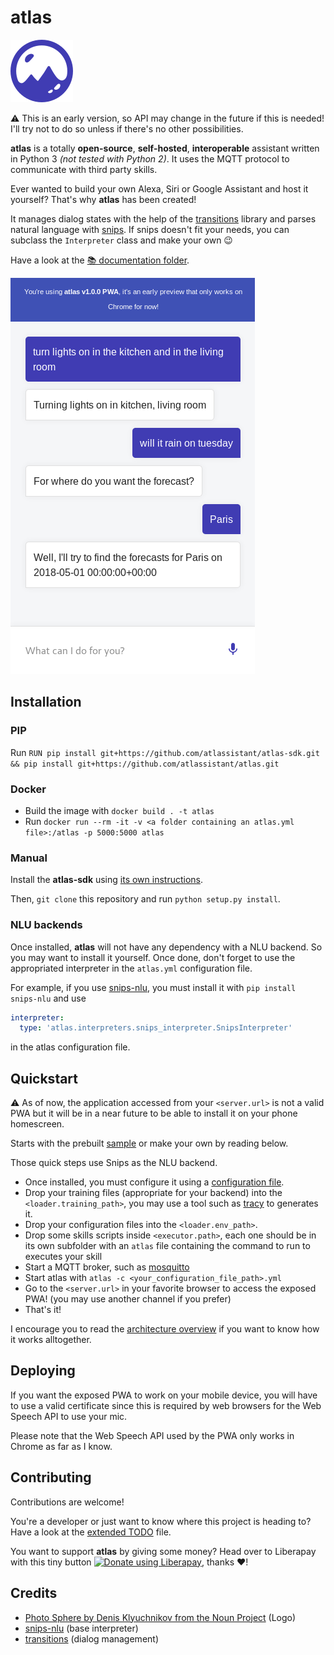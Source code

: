 atlas
===

![Photo Sphere by Denis Klyuchnikov from the Noun Project](documentation/logo.png)

⚠️ This is an early version, so API may change in the future if this is needed! I'll try not to do so unless if there's no other possibilities.

**atlas** is a totally **open-source**, **self-hosted**, **interoperable** assistant written in Python 3 *(not tested with Python 2)*. It uses the MQTT protocol to communicate with third party skills.

Ever wanted to build your own Alexa, Siri or Google Assistant and host it yourself? That's why **atlas** has been created!

It manages dialog states with the help of the [transitions](https://github.com/pytransitions) library and parses natural language with [snips](https://github.com/snipsco/snips-nlu). If snips doesn't fit your needs, you can subclass the `Interpreter` class and make your own 😉

Have a look at the [📚 documentation folder](documentation).

![PWA Screenshot](pwa_screenshot.png)

## Installation

### PIP

Run `RUN pip install git+https://github.com/atlassistant/atlas-sdk.git && pip install git+https://github.com/atlassistant/atlas.git`

### Docker

- Build the image with `docker build . -t atlas`
- Run `docker run --rm -it -v <a folder containing an atlas.yml file>:/atlas -p 5000:5000 atlas`

### Manual

Install the **atlas-sdk** using [its own instructions](https://github.com/atlassistant/atlas-sdk).

Then, `git clone` this repository and run `python setup.py install`.

### NLU backends

Once installed, **atlas** will not have any dependency with a NLU backend. So you may want to install it yourself. Once done, don't forget to use the appropriated interpreter in the `atlas.yml` configuration file.

For example, if you use [snips-nlu](https://github.com/snipsco/snips-nlu), you must install it with `pip install snips-nlu` and use

```yml
interpreter: 
  type: 'atlas.interpreters.snips_interpreter.SnipsInterpreter'
```

in the atlas configuration file.

## Quickstart

⚠️ As of now, the application accessed from your `<server.url>` is not a valid PWA but it will be in a near future to be able to install it on your phone homescreen.

Starts with the prebuilt [sample](example) or make your own by reading below.

Those quick steps use Snips as the NLU backend.

- Once installed, you must configure it using a [configuration file](documentation/CONFIGURATION.md).
- Drop your training files (appropriate for your backend) into the `<loader.training_path>`, you may use a tool such as [tracy](https://github.com/YuukanOO/tracy) to generates it.
- Drop your configuration files into the `<loader.env_path>`.
- Drop some skills scripts inside `<executor.path>`, each one should be in its own subfolder with an `atlas` file containing the command to run to executes your skill
- Start a MQTT broker, such as [mosquitto](https://mosquitto.org/)
- Start atlas with `atlas -c <your_configuration_file_path>.yml`
- Go to the `<server.url>` in your favorite browser to access the exposed PWA! (you may use another channel if you prefer)
- That's it!

I encourage you to read the [architecture overview](documentation/OVERVIEW.md) if you want to know how it works alltogether.

## Deploying

If you want the exposed PWA to work on your mobile device, you will have to use a valid certificate since this is required by web browsers for the Web Speech API to use your mic.

Please note that the Web Speech API used by the PWA only works in Chrome as far as I know.

## Contributing

Contributions are welcome! 

You're a developer or just want to know where this project is heading to? Have a look at the [extended TODO](TODO.md) file.

You want to support **atlas** by giving some money? Head over to Liberapay with this tiny button [![Donate using Liberapay](https://liberapay.com/assets/widgets/donate.svg)](https://liberapay.com/YuukanOO/donate), thanks ❤️!

## Credits

- [Photo Sphere by Denis Klyuchnikov from the Noun Project](https://thenounproject.com/denis.klyuchnikov.1/uploads/?i=569622) (Logo)
- [snips-nlu](https://github.com/snipsco/snips-nlu) (base interpreter)
- [transitions](https://github.com/pytransitions/transitions) (dialog management)
